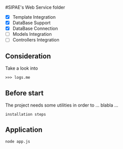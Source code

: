 #SIPAE's Web Service folder

- [x] Template Integration
- [x] DataBase Support
- [x] DataBase Connection
- [ ] Models Integration
- [ ] Controllers Integration

Consideration
-------------
Take a look into 
```
>>> logs.me
```

Before start
------------
The project needs some utilities in order to ... blabla ...
```
installation steps
```



Application 
-------------------------
```
node app.js
```
